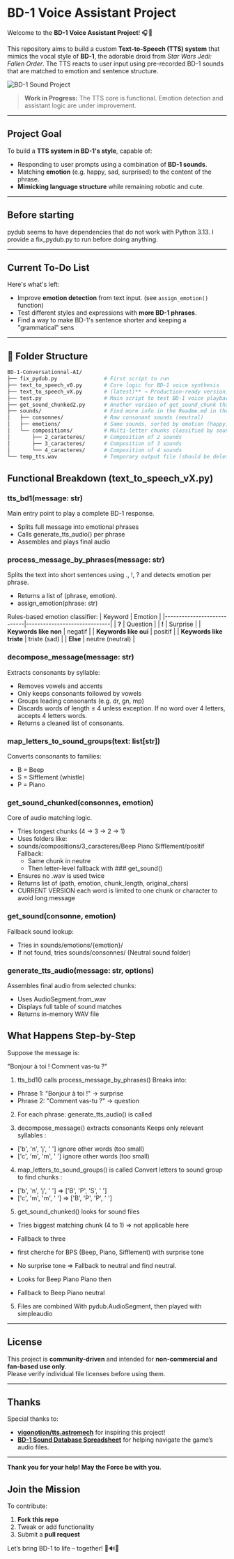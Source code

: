 # BD-1 Voice Assistant Project

Welcome to the **BD-1 Voice Assistant Project**! 🎧🤖

This repository aims to build a custom **Text-to-Speech (TTS) system** that mimics the vocal style of **BD-1**, the adorable droid from *Star Wars Jedi: Fallen Order*. The TTS reacts to user input using pre-recorded BD-1 sounds that are matched to emotion and sentence structure.

![BD-1 Sound Project](https://th.bing.com/th/id/OIP.Shcaq2sc_Ovxg0BefIrLsAHaLO?rs=1&pid=ImgDetMain)

> **Work in Progress:** The TTS core is functional. Emotion detection and assistant logic are under improvement.

---

## Project Goal

To build a **TTS system in BD-1's style**, capable of:
- Responding to user prompts using a combination of **BD-1 sounds**.
- Matching **emotion** (e.g. happy, sad, surprised) to the content of the phrase.
- **Mimicking language structure** while remaining robotic and cute.


---
## Before starting

pydub seems to have dependencies that do not work with Python 3.13. I provide a fix_pydub.py to run before doing anything.

---

## Current To-Do List

Here's what's left:

- Improve **emotion detection** from text input. (see `assign_emotion()` function)
- Test different styles and expressions with **more BD-1 phrases**.
- Find a way to make BD-1's sentence shorter and keeping a "grammatical" sens

---

## 📂 Folder Structure

```bash
BD-1-Conversationnal-AI/
├── fix_pydub.py               # First script to run
├── text_to_speech_v0.py       # Core logic for BD-1 voice synthesis
├── text_to_speech_vX.py       # (latest)** → Production-ready version, callable from other scripts without flooding logs.
├── test.py                    # Main script to test BD-1 voice playback
├── get_sound_chunked2.py      # Another version of get_sound_chunk that look for more than one audio file per word
├── sounds/                    # Find more info in the Readme.md in the sounds folder.
│   ├── consonnes/             # Raw consonant sounds (neutral)
│   ├── emotions/              # Same sounds, sorted by emotion (happy, sad, etc.)
│   └── compositions/          # Multi-letter chunks classified by sound families and emotion
│       ├── 2_caracteres/      # Composition of 2 sounds
│       ├── 3_caracteres/      # Composition of 3 sounds
│       └── 4_caracteres/      # Composition of 4 sounds
└── temp_tts.wav               # Temporary output file (should be deleted everytime)
```

## Functional Breakdown (text_to_speech_vX.py)

### tts_bd1(message: str)
  Main entry point to play a complete BD-1 response.

  - Splits full message into emotional phrases
  - Calls generate_tts_audio() per phrase
  - Assembles and plays final audio

### process_message_by_phrases(message: str)
  Splits the text into short sentences using ., !, ? and detects emotion per phrase.

  - Returns a list of (phrase, emotion).
  - assign_emotion(phrase: str)

  Rules-based emotion classifier:
  |            Keyword         | Emotion                      |
  |----------------------------|------------------------------|
  |      **?**                 | Question                     |
  |      **!**                 | Surprise                     |
  | **Keywords like non**      | negatif                      |
  | **Keywords like oui**      | positif                      |
  | **Keywords like triste**   | triste (sad)                 |
  |        **Else**            | neutre (neutral)             |



### decompose_message(message: str)
  Extracts consonants by syllable:
  - Removes vowels and accents
  - Only keeps consonants followed by vowels
  - Groups leading consonants (e.g. dr, gn, mp)
  - Discards words of length ≤ 4 unless exception. If no word over 4 letters, accepts 4 letters words.
  - Returns a cleaned list of consonants.

### map_letters_to_sound_groups(text: list[str])
  Converts consonants to families:
  - B = Beep
  - S = Sifflement (whistle)
  - P = Piano

### get_sound_chunked(consonnes, emotion)
  Core of audio matching logic.
  - Tries longest chunks (4 → 3 → 2 → 1)
  - Uses folders like:
  - sounds/compositions/3_caracteres/Beep Piano Sifflement/positif
    Fallback:
    - Same chunk in neutre
    - Then letter-level fallback with ### get_sound()
  - Ensures no .wav is used twice
  - Returns list of (path, emotion, chunk_length, original_chars)
  - CURRENT VERSION each word is limited to one chunk or character to avoid long message

### get_sound(consonne, emotion)
  Fallback sound lookup:
  - Tries in sounds/emotions/{emotion}/
  - If not found, tries sounds/consonnes/ (Neutral sound folder)

### generate_tts_audio(message: str, options)
  Assembles final audio from selected chunks:
  - Uses AudioSegment.from_wav
  - Displays full table of sound matches
  - Returns in-memory WAV file

##  What Happens Step-by-Step

Suppose the message is:

"Bonjour à toi ! Comment vas-tu ?"

1. tts_bd1() calls process_message_by_phrases()
  Breaks into:
  - Phrase 1: "Bonjour à toi !" → surprise
  - Phrase 2: "Comment vas-tu ?" → question

2. For each phrase:
  generate_tts_audio() is called

3. decompose_message() extracts consonants
  Keeps only relevant syllables :
  - ['b', 'n', 'j', ' '] ignore other words (too small)
  - ['c', 'm', 'm', ' '] ignore other words (too small)

4. map_letters_to_sound_groups() is called
  Convert letters to sound group to find chunks :
  - ['b', 'n', 'j', ' '] => ['B', 'P', 'S', ' ']
  - ['c', 'm', 'm', ' '] => ['B', 'P', 'P', ' ']

5. get_sound_chunked() looks for sound files
- Tries biggest matching chunk (4 to 1) => not applicable here
- Fallback to three
- first cherche for BPS (Beep, Piano, Sifflement) with surprise tone
- No surprise tone => Fallback to neutral and find neutral.

- Looks for Beep Piano Piano then
- Fallback to Beep Piano neutral

5. Files are combined
  With pydub.AudioSegment, then played with simpleaudio

---

## License

This project is **community-driven** and intended for **non-commercial and fan-based use only**.  
Please verify individual file licenses before using them.

---

## Thanks

Special thanks to:  
- **[vigonotion/tts.astromech](https://github.com/vigonotion/tts.astromech)** for inspiring this project!  
- **[BD-1 Sound Database Spreadsheet](https://docs.google.com/spreadsheets/d/1isG7yhRa6qXGd1NMjFjuTrLWa93BwfY8t4Y0y8e7ufs/edit?pli=1&gid=541004497#gid=541004497)** for helping navigate the game’s audio files.  

---

**Thank you for your help! May the Force be with you.** 

## Join the Mission

To contribute:
1. **Fork this repo**
2. Tweak or add functionality
3. Submit a **pull request**

Let’s bring BD-1 to life – together! 💬🔊✨
